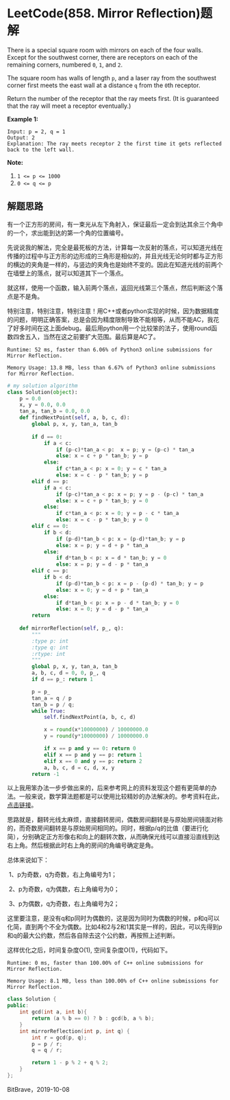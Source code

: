 # LeetCode(858. Mirror Reflection)题解

There is a special square room with mirrors on each of the four walls.  Except for the southwest corner, there are receptors on each of the remaining corners, numbered `0`, `1`, and `2`.

The square room has walls of length `p`, and a laser ray from the southwest corner first meets the east wall at a distance `q` from the `0`th receptor.

Return the number of the receptor that the ray meets first.  (It is guaranteed that the ray will meet a receptor eventually.)

 

**Example 1:**

```
Input: p = 2, q = 1
Output: 2
Explanation: The ray meets receptor 2 the first time it gets reflected back to the left wall.
```

**Note:**

1. `1 <= p <= 1000`
2. `0 <= q <= p`

## 解题思路

有一个正方形的房间，有一束光从左下角射入，保证最后一定会到达其余三个角中的一个，求出能到达的第一个角的位置编号。

先说说我的解法，完全是最死板的方法，计算每一次反射的落点，可以知道光线在传播的过程中与正方形的边形成的三角形是相似的，并且光线无论何时都与正方形的横边的夹角是一样的，与竖边的夹角也是始终不变的。因此在知道光线的前两个在墙壁上的落点，就可以知道其下一个落点。

就这样，使用一个函数，输入前两个落点，返回光线第三个落点，然后判断这个落点是不是角。

特别注意，特别注意，特别注意！用C++或者python实现的时候，因为数据精度的问题，明明正确答案，总是会因为精度限制导致不能相等，从而不能AC，我花了好多时间在这上面debug。最后用python用一个比较笨的法子，使用round函数四舍五入，当然在这之前要扩大范围。最后算是AC了。

`Runtime: 52 ms, faster than 6.06% of Python3 online submissions for Mirror Reflection.`

`Memory Usage: 13.8 MB, less than 6.67% of Python3 online submissions for Mirror Reflection.`

```python
# my solution algorithm
class Solution(object):
    p = 0.0
    x, y = 0.0, 0.0
    tan_a, tan_b = 0.0, 0.0
    def findNextPoint(self, a, b, c, d):
        global p, x, y, tan_a, tan_b
    
        if d == 0: 
            if a < c:
                if (p-c)*tan_a < p:  x = p; y = (p-c) * tan_a
                else: x = c + p * tan_b; y = p
            else:
                if c*tan_a < p: x = 0; y = c * tan_a
                else: x = c - p * tan_b; y = p
        elif d == p:
            if a < c:
                if (p-c)*tan_a < p: x = p; y = p - (p-c) * tan_a
                else: x = c + p * tan_b; y = 0
            else:
                if c*tan_a < p: x = 0; y = p - c * tan_a
                else: x = c - p * tan_b; y = 0
        elif c == 0:
            if b < d:
                if (p-d)*tan_b < p: x = (p-d)*tan_b; y = p
                else: x = p; y = d + p * tan_a
            else:
                if d*tan_b < p: x = d * tan_b; y = 0
                else: x = p; y = d - p * tan_a
        elif c == p: 
            if b < d:
                if (p-d)*tan_b < p: x = p - (p-d) * tan_b; y = p 
                else: x = 0; y = d + p * tan_a 
            else:
                if d*tan_b < p: x = p - d * tan_b; y = 0
                else: x = 0; y = d - p * tan_a
        return
        
    def mirrorReflection(self, p_, q):
        """
        :type p: int
        :type q: int
        :rtype: int
        """
        global p, x, y, tan_a, tan_b
        a, b, c, d = 0, 0, p_, q
        if d == p_: return 1

        p = p_
        tan_a = q / p
        tan_b = p / q; 
        while True:
            self.findNextPoint(a, b, c, d)

            x = round(x*10000000) / 10000000.0
            y = round(y*10000000) / 10000000.0

            if x == p and y == 0: return 0
            elif x == p and y == p: return 1
            elif x == 0 and y == p: return 2
            a, b, c, d = c, d, x, y
        return -1
```

以上我用笨办法一步步做出来的，后来参考网上的资料发现这个题有更简单的办法。一般来说，数学算法题都是可以使用比较精妙的办法解决的。参考资料在此，[点击链接](https://www.cnblogs.com/grandyang/p/10646040.html)。

思路就是，翻转光线太麻烦，直接翻转房间，偶数房间翻转是与原始房间镜面对称的，而奇数房间翻转是与原始房间相同的。同时，根据p/q的比值（要进行化简），分别确定正方形像右和向上的翻转次数，从而确保光线可以直接沿直线到达右上角。然后根据此时右上角的房间的角编号确定是角。

总体来说如下：

​	1、p为奇数，q为奇数，右上角编号为1；

​	2、p为奇数，q为偶数，右上角编号为0；

​	3、p为偶数，q为奇数，右上角编号为2；

这里要注意，是没有q和p同时为偶数的，这是因为同时为偶数的时候，p和q可以化简，直到两个不全为偶数。比如4和2与2和1其实是一样的，因此，可以先得到p和q的最大公约数，然后各自除去这个公约数，再按照上述判断。

这样优化之后，时间复杂度O(1), 空间复杂度O(1)，代码如下。

`Runtime: 0 ms, faster than 100.00% of C++ online submissions for Mirror Reflection.`

`Memory Usage: 8.1 MB, less than 100.00% of C++ online submissions for Mirror Reflection.`

```C++
class Solution {   
public:
    int gcd(int a, int b){
        return (a % b == 0) ? b : gcd(b, a % b);
    }
    int mirrorReflection(int p, int q) {
        int r = gcd(p, q);
        p = p / r;
        q = q / r;

        return 1 - p % 2 + q % 2; 
    }
};
```

BitBrave，2019-10-08